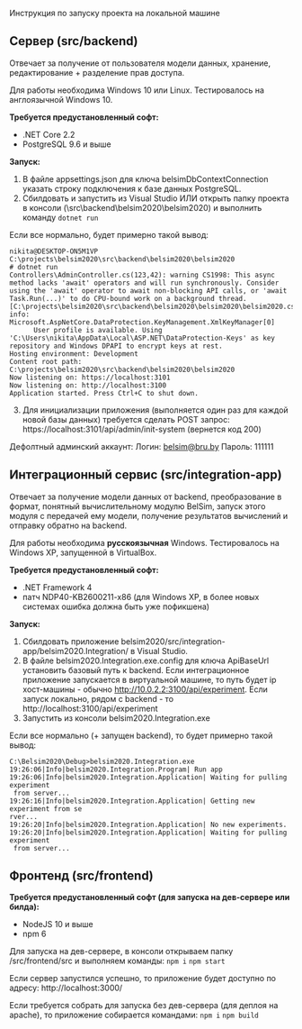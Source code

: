 Инструкция по запуску проекта на локальной машине

## Сервер (src/backend)

Отвечает за получение от пользователя модели данных, хранение, редактирование + разделение прав доступа.

Для работы необходима Windows 10 или Linux. Тестировалось на англоязычной Windows 10.

**Требуется предустановленный софт:**
- .NET Core 2.2
- PostgreSQL 9.6 и выше

**Запуск:**
1. В файле appsettings.json для ключа belsimDbContextConnection указать строку подключения к базе данных PostgreSQL.
2. Сбилдовать и запустить из Visual Studio 
ИЛИ
открыть папку проекта в консоли (\src\backend\belsim2020\belsim2020) и выполнить команду
`dotnet run`

Если все нормально, будет примерно такой вывод:
```
nikita@DESKTOP-ON5M1VP C:\projects\belsim2020\src\backend\belsim2020\belsim2020
# dotnet run
Controllers\AdminController.cs(123,42): warning CS1998: This async method lacks 'await' operators and will run synchronously. Consider using the 'await' operator to await non-blocking API calls, or 'await Task.Run(...)' to do CPU-bound work on a background thread. [C:\projects\belsim2020\src\backend\belsim2020\belsim2020\belsim2020.csproj]
info: Microsoft.AspNetCore.DataProtection.KeyManagement.XmlKeyManager[0]
      User profile is available. Using 'C:\Users\nikita\AppData\Local\ASP.NET\DataProtection-Keys' as key repository and Windows DPAPI to encrypt keys at rest.
Hosting environment: Development
Content root path: C:\projects\belsim2020\src\backend\belsim2020\belsim2020
Now listening on: https://localhost:3101
Now listening on: http://localhost:3100
Application started. Press Ctrl+C to shut down.
```

3. Для инициализации приложения (выполняется один раз для каждой новой базы данных) требуется сделать POST запрос:
https://localhost:3101/api/admin/init-system
(вернется код 200)

Дефолтный админский аккаунт:
Логин: belsim@bru.by
Пароль: 111111

## Интеграционный сервис (src/integration-app)

Отвечает за получение модели данных от backend, преобразование в формат, понятный вычислительному модулю BelSim, запуск этого модуля с передачей ему модели, получение результатов вычислений и отправку обратно на backend.

Для работы необходима **русскоязычная** Windows. Тестировалось на Windows XP, запущенной в VirtualBox.

**Требуется предустановленный софт:**
- .NET Framework 4
- патч NDP40-KB2600211-x86 (для Windows XP, в более новых системах ошибка должна быть уже пофикшена)

**Запуск:**
1. Сбилдовать приложение belsim2020/src/integration-app/belsim2020.Integration/
 в Visual Studio.
2. В файле belsim2020.Integration.exe.config для ключа ApiBaseUrl установить базовый путь к backend. 
Если интеграционное приложение запускается в виртуальной машине, то путь будет ip хост-машины - обычно http://10.0.2.2:3100/api/experiment.
Если запуск локально, рядом с backend - то http://localhost:3100/api/experiment
3. Запустить из консоли belsim2020.Integration.exe

Если все нормально (+ запущен backend), то будет примерно такой вывод:
```
C:\Belsim2020\Debug>belsim2020.Integration.exe
19:26:06|Info|belsim2020.Integration.Program| Run app
19:26:06|Info|belsim2020.Integration.Application| Waiting for pulling experiment
 from server...
19:26:16|Info|belsim2020.Integration.Application| Getting new experiment from se
rver...
19:26:20|Info|belsim2020.Integration.Application| No new experiments.
19:26:20|Info|belsim2020.Integration.Application| Waiting for pulling experiment
 from server...
```

## Фронтенд (src/frontend)

**Требуется предустановленный софт (для запуска на дев-сервере или билда):**
- NodeJS 10 и выше
- npm 6

Для запуска на дев-сервере, в консоли открываем папку /src/frontend/src и выполняем команды:
`npm i`
`npm start`


Если сервер запустился успешно, то приложение будет доступно по адресу:
http://localhost:3000/

Если требуется собрать для запуска без дев-сервера (для деплоя на apache), то приложение собирается командами:
`npm i`
`npm build`
